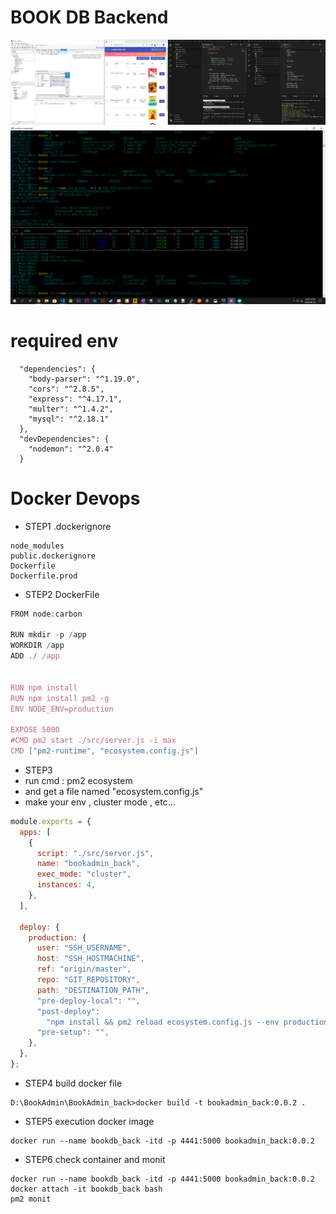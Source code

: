# BOOK DB Backend

![ex](./img/오픈sw중간고사.png)
![ex](./img/캡처_2020_06_20_00_59_41_165.png)

# required env

```
  "dependencies": {
    "body-parser": "^1.19.0",
    "cors": "^2.8.5",
    "express": "^4.17.1",
    "multer": "^1.4.2",
    "mysql": "^2.18.1"
  },
  "devDependencies": {
    "nodemon": "^2.0.4"
  }
```

# Docker Devops

- STEP1 .dockerignore

```
node_modules
public.dockerignore
Dockerfile
Dockerfile.prod
```

- STEP2 DockerFile

```js
FROM node:carbon

RUN mkdir -p /app
WORKDIR /app
ADD ./ /app


RUN npm install
RUN npm install pm2 -g
ENV NODE_ENV=production

EXPOSE 5000
#CMD pm2 start ./src/server.js -i max
CMD ["pm2-runtime", "ecosystem.config.js"]
```

- STEP3
- run cmd : pm2 ecosystem
- and get a file named "ecosystem.config.js"
- make your env , cluster mode , etc...

```js
module.exports = {
  apps: [
    {
      script: "./src/server.js",
      name: "bookadmin_back",
      exec_mode: "cluster",
      instances: 4,
    },
  ],

  deploy: {
    production: {
      user: "SSH_USERNAME",
      host: "SSH_HOSTMACHINE",
      ref: "origin/master",
      repo: "GIT_REPOSITORY",
      path: "DESTINATION_PATH",
      "pre-deploy-local": "",
      "post-deploy":
        "npm install && pm2 reload ecosystem.config.js --env production",
      "pre-setup": "",
    },
  },
};
```

- STEP4 build docker file

```
D:\BookAdmin\BookAdmin_back>docker build -t bookadmin_back:0.0.2 .
```

- STEP5 execution docker image

```
docker run --name bookdb_back -itd -p 4441:5000 bookadmin_back:0.0.2

```

- STEP6 check container and monit

```
docker run --name bookdb_back -itd -p 4441:5000 bookadmin_back:0.0.2
docker attach -it bookdb_back bash
pm2 monit
```
